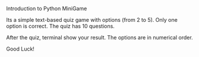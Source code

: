 Introduction to Python MiniGame

Its a simple text-based quiz game with options (from 2 to 5).
Only one option is correct. 
The quiz has 10 questions.

After the quiz, terminal show your result.
The options are in numerical order.

Good Luck!
